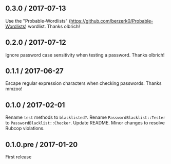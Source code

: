 0.3.0 / 2017-07-13
------
Use the "Probable-Wordlists" (https://github.com/berzerk0/Probable-Wordlists) wordlist. Thanks olbrich!

0.2.0 / 2017-07-12
------
Ignore password case sensitivity when testing a password. Thanks olbrich!

0.1.1 / 2017-06-27
------
Escape regular expression characters when checking passwords. Thanks mmzoo!

0.1.0 / 2017-02-01
------
Rename `test` methods to `blacklisted?`.
Rename `PasswordBlacklist::Tester` to `PasswordBlacklist::Checker`.
Update README.
Minor changes to resolve Rubcop violations.

0.1.0.pre / 2017-01-20
------
First release
